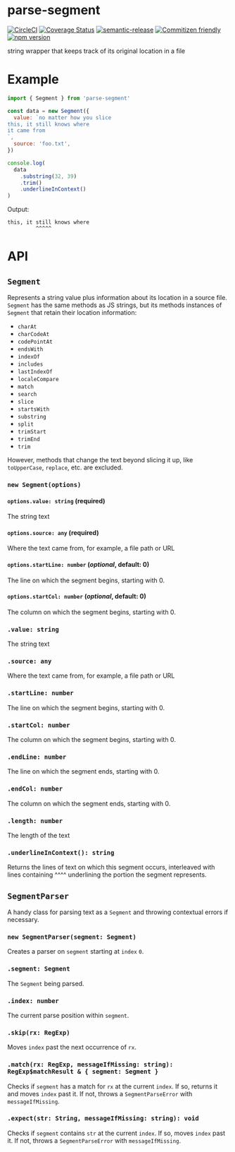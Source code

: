 # parse-segment

[![CircleCI](https://circleci.com/gh/jedwards1211/parse-segment.svg?style=svg)](https://circleci.com/gh/jedwards1211/parse-segment)
[![Coverage Status](https://codecov.io/gh/jedwards1211/parse-segment/branch/master/graph/badge.svg)](https://codecov.io/gh/jedwards1211/parse-segment)
[![semantic-release](https://img.shields.io/badge/%20%20%F0%9F%93%A6%F0%9F%9A%80-semantic--release-e10079.svg)](https://github.com/semantic-release/semantic-release)
[![Commitizen friendly](https://img.shields.io/badge/commitizen-friendly-brightgreen.svg)](http://commitizen.github.io/cz-cli/)
[![npm version](https://badge.fury.io/js/parse-segment.svg)](https://badge.fury.io/js/parse-segment)

string wrapper that keeps track of its original location in a file

# Example

```js
import { Segment } from 'parse-segment'

const data = new Segment({
  value: `no matter how you slice
this, it still knows where
it came from
`,
  source: 'foo.txt',
})

console.log(
  data
    .substring(32, 39)
    .trim()
    .underlineInContext()
)
```

Output:

```
this, it still knows where
         ^^^^^
```

# API

## `Segment`

Represents a string value plus information about its location in a source file.
`Segment` has the same methods as JS strings, but its methods instances of
`Segment` that retain their location information:

- `charAt`
- `charCodeAt`
- `codePointAt`
- `endsWith`
- `indexOf`
- `includes`
- `lastIndexOf`
- `localeCompare`
- `match`
- `search`
- `slice`
- `startsWith`
- `substring`
- `split`
- `trimStart`
- `trimEnd`
- `trim`

However, methods that change the text beyond slicing it up, like `toUpperCase`, `replace`, etc. are excluded.

### `new Segment(options)`

#### `options.value: string` (**required**)

The string text

#### `options.source: any` (**required**)

Where the text came from, for example, a file path or URL

#### `options.startLine: number` (_optional_, default: 0)

The line on which the segment begins, starting with 0.

#### `options.startCol: number` (_optional_, default: 0)

The column on which the segment begins, starting with 0.

### `.value: string`

The string text

### `.source: any`

Where the text came from, for example, a file path or URL

### `.startLine: number`

The line on which the segment begins, starting with 0.

### `.startCol: number`

The column on which the segment begins, starting with 0.

### `.endLine: number`

The line on which the segment ends, starting with 0.

### `.endCol: number`

The column on which the segment ends, starting with 0.

### `.length: number`

The length of the text

### `.underlineInContext(): string`

Returns the lines of text on which this segment occurs,
interleaved with lines containing ^^^^ underlining the
portion the segment represents.

## `SegmentParser`

A handy class for parsing text as a `Segment` and throwing contextual errors if necessary.

### `new SegmentParser(segment: Segment)`

Creates a parser on `segment` starting at `index` `0`.

### `.segment: Segment`

The `Segment` being parsed.

### `.index: number`

The current parse position within `segment`.

### `.skip(rx: RegExp)`

Moves `index` past the next occurrence of `rx`.

### `.match(rx: RegExp, messageIfMissing: string): RegExp$matchResult & { segment: Segment }`

Checks if `segment` has a match for `rx` at the current `index`. If so, returns it and moves `index` past it.
If not, throws a `SegmentParseError` with `messageIfMissing`.

### `.expect(str: String, messageIfMissing: string): void`

Checks if `segment` contains `str` at the current `index`. If so, moves `index` past it.
If not, throws a `SegmentParseError` with `messageIfMissing`.
